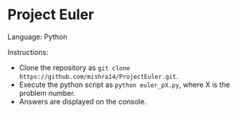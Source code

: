 # Project Euler

Language: Python</br>

Instructions: 
* Clone the repository as `git clone https://github.com/mishra14/ProjectEuler.git`.
* Execute the python script as `python euler_pX.py`, where X is the problem number.
* Answers are displayed on the console.

